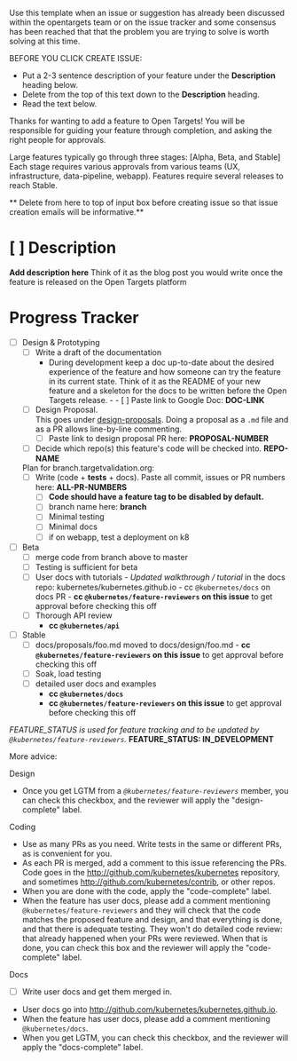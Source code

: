 Use this template when an issue or suggestion has already been discussed within the opentargets team or on the issue tracker and some consensus has been reached that
  that the problem you are trying to solve is worth solving at this time.

BEFORE YOU CLICK CREATE ISSUE:

- Put a 2-3 sentence description of your feature under the **Description** heading below.
- Delete from the top of this text down to the **Description** heading.
- Read the text below.

Thanks for wanting to add a feature to Open Targets!  You will be responsible for guiding
your feature through completion, and asking the right people for approvals.  

Large features typically go through three stages: [Alpha, Beta, and Stable]
Each stage requires various approvals from various teams (UX, infrastructure, data-pipeline, webapp). Features require several releases
to reach Stable.


** Delete from here to top of input box before creating issue so that issue creation emails will be informative.**

# [ ] Description

**Add description here**
Think of it as the blog post you would write once the feature is released on the Open Targets platform


# Progress Tracker

- [ ] Design & Prototyping
    - [ ] Write a draft of the documentation
      - During development keep a doc up-to-date about the desired experience of the feature and how someone can try the feature in its current state. Think of it as the README of your new feature and a skeleton for the docs to be written before the Open Targets release. -       - [ ] Paste link to Google Doc: **DOC-LINK**
    - [ ] Design Proposal.  
    This goes under [design-proposals](https://github.com/opentargets/features/tree/master/design-proposals).  Doing a proposal as a `.md` file and as a PR allows line-by-line commenting.  
      - [ ] Paste link to design proposal PR here: **PROPOSAL-NUMBER**
    - [ ] Decide which repo(s) this feature's code will be checked into.  **REPO-NAME**
    
    Plan for branch.targetvalidation.org:
    - [ ] Write (code + **tests** + docs). Paste all commit, issues or PR numbers here:  **ALL-PR-NUMBERS**
      - [ ] **Code should have a feature tag to be disabled by default.**   
      - [ ] branch name here: **branch**
      - [ ] Minimal testing
      - [ ] Minimal docs
      - [ ] if on webapp, test a deployment on k8
       
- [ ] Beta
  - [ ] merge code from branch above to master
  - [ ] Testing is sufficient for beta
  - [ ] User docs with tutorials
        - *Updated walkthrough / tutorial* in the docs repo: kubernetes/kubernetes.github.io
        - cc `@kubernetes/docs` on docs PR
        - **cc `@kubernetes/feature-reviewers` on this issue** to get approval before checking this off
  - [ ] Thorough API review
    - **cc `@kubernetes/api`**
- [ ] Stable
  - [ ] docs/proposals/foo.md moved to docs/design/foo.md 
        - **cc `@kubernetes/feature-reviewers` on this issue** to get approval before checking this off
  - [ ] Soak, load testing 			
  - [ ] detailed user docs and examples
    - **cc `@kubernetes/docs`**
    - **cc `@kubernetes/feature-reviewers` on this issue** to get approval before checking this off

*FEATURE_STATUS is used for feature tracking and to be updated by `@kubernetes/feature-reviewers`.*
**FEATURE_STATUS: IN_DEVELOPMENT**

More advice:

Design
   - Once you get LGTM from a *`@kubernetes/feature-reviewers`* member, you can check this checkbox, and the reviewer will apply the "design-complete" label.
 
Coding
  - Use as many PRs as you need.  Write tests in the same or different PRs, as is convenient for you.
  - As each PR is merged, add a comment to this issue referencing the PRs.  Code goes in the http://github.com/kubernetes/kubernetes repository,
        and sometimes http://github.com/kubernetes/contrib, or other repos.
  - When you are done with the code, apply the "code-complete" label.
  - When the feature has user docs, please add a comment mentioning `@kubernetes/feature-reviewers` and they will
        check that the code matches the proposed feature and design, and that everything is done, and that there is adequate
        testing.  They won't do detailed code review: that already happened when your PRs were reviewed.
        When that is done, you can check this box and the reviewer will apply the "code-complete" label.

Docs
  - [ ] Write user docs and get them merged in.
  - User docs go into http://github.com/kubernetes/kubernetes.github.io.
  - When the feature has user docs, please add a comment mentioning `@kubernetes/docs`.
  - When you get LGTM, you can check this checkbox, and the reviewer will apply the "docs-complete" label.

